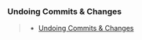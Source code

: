 ### Undoing Commits & Changes 
>- [Undoing Commits & Changes ](https://www.atlassian.com/git/tutorials/undoing-changes)